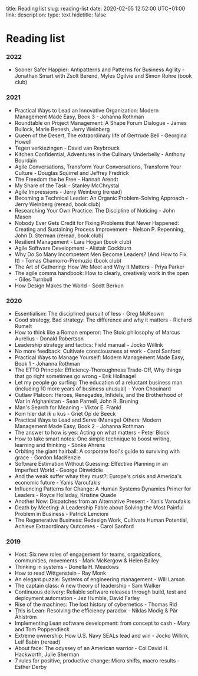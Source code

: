title: Reading list
slug: reading-list
date: 2020-02-05 12:52:00 UTC+01:00
link: 
description: 
type: text
hidetitle: false

# Reading list

### 2022
- Sooner Safer Happier: Antipatterns and Patterns for Business Agility - Jonathan Smart with Zsolt Berend, Myles Ogilvie and Simon Rohre (book club)

### 2021
- Practical Ways to Lead an Innovative Organization: Modern Management Made Easy, Book 3 - Johanna Rothman
- Roundtable on Project Management: A Shape Forum Dialogue  - James Bullock, Marie Benesh, Jerry Weinberg
- Queen of the Desert, The extraordinary life of Gertrude Bell - Georgina Howell
- Tegen verkiezingen - David van Reybrouck
- Kitchen Confidential, Adventures in the Culinary Underbelly - Anthony Bourdain
- Agile Conversations, Transform Your Conversations, Transform Your Culture - Douglas Squirrel and Jeffrey Fredrick
- The Freedom the be Free - Hannah Arendt
- My Share of the Task - Stanley McChrystal
- Agile Impressions - Jerry Weinberg (reread)
- Becoming a Technical Leader: An Organic Problem-Solving Approach - Jerry Weinberg (reread, book club)
- Researching Your Own Practice: The Discipline of Noticing - John Mason
- Nobody Ever Gets Credit for Fixing Problems that Never Happened: Creating and Sustaining Process Improvement - Nelson P. Repenning, John D. Sterman (reread, book club)
- Resilient Management - Lara Hogan (book club)
- Agile Software Development - Alistair Cockburn
- Why Do So Many Incompetent Men Become Leaders? (And How to Fix It) - Tomas Chamorro-Premuzic (book club)
- The Art of Gathering: How We Meet and Why It Matters - Priya Parker
- The agile comms handbook: How to clearly, creatively work in the open - Giles Turnbull
- How Design Makes the World - Scott Berkun


### 2020
- Essentialism: The disciplined pursuit of less - Greg McKeown
- Good strategy, Bad strategy: The difference and why it matters - Richard Rumelt
- How to think like a Roman emperor: The Stoic philosophy of Marcus Aurelius - Donald Robertson
- Leadership strategy and tactics: Field manual - Jocko Willink
- No more feedback: Cultivate consciousness at work - Carol Sanford
- Practical Ways to Manage Yourself: Modern Management Made Easy, Book 1 - Johanna Rothman
- The ETTO Principle: Efficiency-Thoroughness Trade-Off, Why things that go right sometimes go wrong - Erik Hollnagel
- Let my people go surfing: The education of a reluctant business man (including 10 more years of business unusual) - Yvon Chouinard
- Outlaw Platoon: Heroes, Renegades, Infidels, and the Brotherhood of War in Afghanistan - Sean Parnell, John R. Bruning
- Man's Search for Meaning - Viktor E. Frankl
- Kom hier dat ik u kus - Griet Op de Beeck
- Practical Ways to Lead and Serve (Manage) Others: Modern Management Made Easy, Book 2 - Johanna Rothman
- The answer to how is yes: Acting on what matters - Peter Block
- How to take smart notes: One simple technique to boost writing, learning and thinking - Sönke Ahrens
- Orbiting the giant hairball: A corporate fool's guide to surviving with grace - Gordon MacKenzie
- Software Estimation Without Guessing: Effective Planning in an Imperfect World - George Dinwiddie
- And the weak suffer whay they must?: Europe's crisis and America's economic future - Yanis Varoufakis
- Influencing Patterns for Change: A Human Systems Dynamics Primer for Leaders - Royce Holladay, Kristine Quade
- Another Now: Dispatches from an Alternative Present - Yanis Varoufakis
- Death by Meeting: A Leadership Fable about Solving the Most Painful Problem in Business - Patrick Lencioni
- The Regenerative Business: Redesign Work, Cultivate Human Potential, Achieve Extraordinary Outcomes - Carol Sanford


### 2019
- Host: Six new roles of engagement for teams, organizations, communities, movements - Mark McKergow & Helen Bailey
- Thinking in systems - Donella H. Meadows
- How to read Wittgenstein - Ray Monk
- An elegant puzzle: Systems of engineering management - Will Larson
- The captain class: A new theory of leadership - Sam Walker
- Continuous delivery: Reliable software releases through build, test and deployment automation - Jez Humble, David Farley
- Rise of the machines: The lost history of cybernetics - Thomas Rid
- This is Lean: Resolving the efficiency paradox - Niklas Modig & Pär Åhlström
- Implementing Lean software development: from concept to cash - Mary and Tom Poppendieck
- Extreme ownership: How U.S. Navy SEALs lead and win - Jocko Willink, Leif Babin (reread)
- About face: The odyssey of an American warrior - Col David H. Hackworth, Julie Sherman
- 7 rules for positive, productive change: Micro shifts, macro results - Esther Derby
